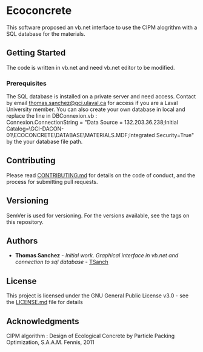 # Ecoconcrete

This software proposed an vb.net interface to use the CIPM alogrithm with a SQL database for the materials. 

## Getting Started

The code is written in vb.net and need vb.net editor to be modified.

### Prerequisites

The SQL database is installed on a private server and need access. Contact by email thomas.sanchez@gci.ulaval.ca for access if you are a Laval University member.
You can also create your own database in local and replace the line in DBConnexion.vb :         
Connexion.ConnectionString = "Data Source = 132.203.36.238;Initial Catalog=\\GCI-DACON-01\ECOCONCRETE\DATABASE\MATERIALS.MDF;Integrated Security=True"
by the your database file path.

## Contributing

Please read [CONTRIBUTING.md](https://github.com/TSanch/EcoConcrete/blob/master/CONTRIBUTING.md) for details on the code of conduct, and the process for submitting pull requests.

## Versioning

SemVer is used for versioning. For the versions available, see the tags on this repository. 

## Authors

* **Thomas Sanchez** - *Initial work. Graphical interface in vb.net and connection to sql database* - [TSanch](https://github.com/TSanch)

## License

This project is licensed under the GNU General Public License v3.0 - see the [LICENSE.md](https://github.com/TSanch/EcoConcrete/blob/master/LICENSE.md) file for details

## Acknowledgments

CIPM algorithm : Design of Ecological Concrete by Particle Packing Optimization, S.A.A.M. Fennis, 2011

